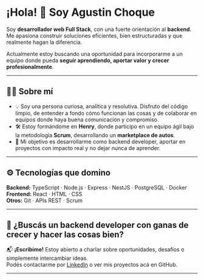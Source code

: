 # ¡Hola! 👋 Soy Agustin Choque 

Soy **desarrollador web Full Stack**, con una fuerte orientación al **backend**. Me apasiona construir soluciones eficientes, bien estructuradas y que realmente hagan la diferencia.  

Actualmente estoy buscando una oportunidad para incorporarme a un equipo donde pueda **seguir aprendiendo, aportar valor y crecer profesionalmente**.

---

## 👨‍💻 Sobre mí

- 💡 Soy una persona curiosa, analítica y resolutiva. Disfruto del código limpio, de entender a fondo cómo funcionan las cosas y de colaborar en equipos donde haya buena comunicación y compromiso.
- 🛠️ Estoy formándome en **Henry**, donde participo en un equipo ágil bajo la metodología **Scrum**, desarrollando un **marketplace de autos**.
- 🎯 Mi objetivo es desarrollarme como backend developer, aportar en proyectos con impacto real y no dejar nunca de aprender.

---

## ⚙️ Tecnologías que domino

**Backend:** TypeScript · Node.js · Express · NestJS · PostgreSQL · Docker  
**Frontend:** React · HTML · CSS  
**Otros:** Git · APIs REST · Scrum  
    
---

## 🚀 ¿Buscás un backend developer con ganas de crecer y hacer las cosas bien?

📬 **¡Escribime!** Estoy abierto a charlar sobre oportunidades, desafíos o simplemente intercambiar ideas.  
Podés contactarme por [LinkedIn](https://www.linkedin.com/in/agustinchoque) o ver mis proyectos acá en GitHub.

---
<!--
**AgusChoque/AgusChoque** is a ✨ _special_ ✨ repository because its `README.md` (this file) appears on your GitHub profile.

Here are some ideas to get you started:

- 🔭 I’m currently working on ...
- 🌱 I’m currently learning ...
- 👯 I’m looking to collaborate on ...
- 🤔 I’m looking for help with ...
- 💬 Ask me about ...
- 📫 How to reach me: ...
- 😄 Pronouns: ...
- ⚡ Fun fact: ...
-->

